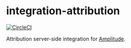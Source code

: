 # integration-attribution

[![CircleCI](https://circleci.com/gh/segment-integrations/integration-attribution.svg?style=shield&circle-token=ad54fb061be2fb8cb20b9009d326364219a2d44f)](https://circleci.com/gh/segment-integrations/integration-attribution)

Attribution server-side integration for [Amplitude](https://astronomer.io).
